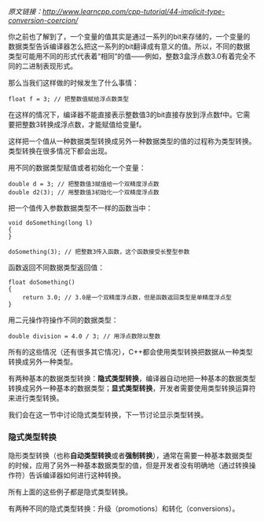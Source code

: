 *原文链接：http://www.learncpp.com/cpp-tutorial/44-implicit-type-conversion-coercion/*

你之前也了解到了，一个变量的值其实是通过一系列的bit来存储的，一个变量的数据类型告诉编译器怎么把这一系列的bit翻译成有意义的值。所以，不同的数据类型可能用不同的形式代表着“相同”的值——例如，整数3盒浮点数3.0有着完全不同的二进制表现形式。

那么当我们这样做的时候发生了什么事情：

    float f = 3; // 把整数值赋给浮点数类型

在这样的情况下，编译器不能直接表示整数值3的bit直接存放到浮点数f中。它需要把整数3转换成浮点数，才能赋值给变量f。

这样把一个值从一种数据类型转换成另外一种数据类型的值的过程称为类型转换。类型转换在很多情况下都会出现。

用不同的数据类型赋值或者初始化一个变量：

    double d = 3; // 把整数值3赋值给一个双精度浮点数
    double d2(3); // 用整数值3初始化一个双精度浮点数

把一个值传入参数数据类型不一样的函数当中：

    void doSomething(long l)
    {
    }
     
    doSomething(3); // 把整数3传入函数，这个函数接受长整型参数

函数返回不同数据类型返回值：

    float doSomething()
    {
        return 3.0; // 3.0是一个双精度浮点数，但是函数返回类型是单精度浮点型
    }

用二元操作符操作不同的数据类型：

    double division = 4.0 / 3; // 用浮点数除以整数

所有的这些情况（还有很多其它情况），C++都会使用类型转换把数据从一种类型转换成另外一种类型。

有两种基本的数据类型转换：**隐式类型转换**，编译器自动地把一种基本的数据类型转换成另外一种基本的数据类型；**显式类型转换**，开发者需要使用类型转换运算符来进行类型转换。

我们会在这一节中讨论隐式类型转换，下一节讨论显示类型转换。

### 隐式类型转换

隐形类型转换（也称**自动类型转换**或者**强制转换**），通常在需要一种基本数据类型的时候，应用了另外一种基本数据类型的值，但是开发者没有明确地（通过转换操作符）告诉编译器如何进行这种转换。

所有上面的这些例子都是隐式类型转换。

有两种不同的隐式类型转换：升级（promotions）和转化（conversions）。
































